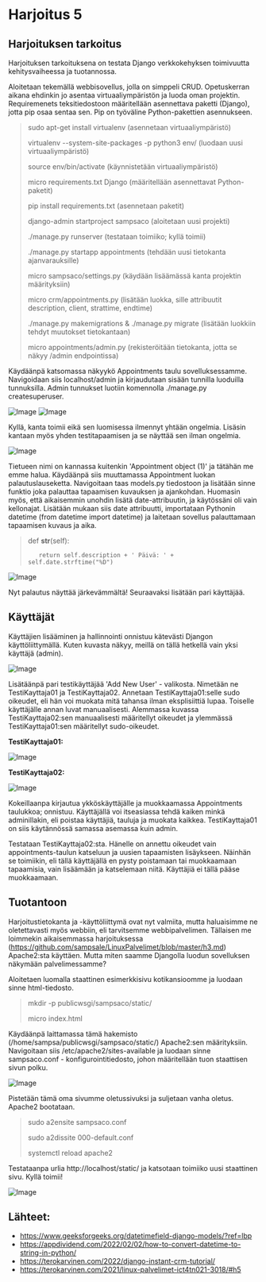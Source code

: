 # Harjoitus 5

## Harjoituksen tarkoitus

Harjoituksen tarkoituksena on testata Django verkkokehyksen toimivuutta kehitysvaiheessa ja tuotannossa.

Aloitetaan tekemällä webbisovellus, jolla on simppeli CRUD. Opetuskerran aikana ehdinkin jo asentaa virtuaaliympäristön ja luoda oman projektin. Requiremenets teksitiedostoon määritellään asennettava paketti (Django), jotta pip osaa sentaa sen. Pip on työväline Python-pakettien asennukseen.


>sudo apt-get install virtualenv (asennetaan virtuaaliympäristö)
>
>virtualenv --system-site-packages -p python3 env/ (luodaan uusi virtuaaliympäristö)
>
>source env/bin/activate (käynnistetään virtuaaliympäristö)
>
>micro requirements.txt Django (määritellään asennettavat Python-paketit)
>
>pip install requirements.txt (asennetaan paketit)
>
>django-admin startproject sampsaco (aloitetaan uusi projekti)
>
>./manage.py runserver (testataan toimiiko; kyllä toimii)
>
>./manage.py startapp appointments (tehdään uusi tietokanta ajanvarauksille)
>
>micro sampsaco/settings.py (käydään lisäämässä kanta projektin määrityksiin)
>
>micro crm/appointments.py (lisätään luokka, sille attribuutit description, client, strattime, endtime) 
>
>./manage.py makemigrations & ./manage.py migrate (lisätään luokkiin tehdyt muutokset tietokantaan)
>
>micro appointments/admin.py (rekisteröitään tietokanta, jotta se näkyy /admin endpointissa)

Käydäänpä katsomassa näkyykö Appointments taulu sovelluksessamme. Navigoidaan siis localhost/admin ja kirjaudutaan sisään tunnilla luoduilla tunnuksilla. Admin tunnukset luotiin komennolla ./manage.py createsuperuser. 

![Image](/django/appointments1.png "404")
![Image](/django/appointments2.png "404")

Kyllä, kanta toimii eikä sen luomisessa ilmennyt yhtään ongelmia. Lisäsin kantaan myös yhden testitapaamisen ja se näyttää sen ilman ongelmia.

![Image](/django/appointments3.png "404")

Tietueen nimi on kannassa kuitenkin 'Appointment object (1)' ja tätähän me emme halua. Käydäänpä siis muuttamassa Appointment luokan palautuslauseketta. Navigoitaan taas models.py tiedostoon ja lisätään sinne funktio joka palauttaa tapaamisen kuvauksen ja ajankohdan. Huomasin myös, että aikaisemmin unohdin lisätä date-attribuutin, ja käytössäni oli vain kellonajat. Lisätään mukaan siis date attribuutti, importataan Pythonin datetime (from datetime import datetime) ja laitetaan sovellus palauttamaan tapaamisen kuvaus ja aika.

>def __str__(self):
>
>        return self.description + ' Päivä: ' +  self.date.strftime("%D")

![Image](/django/appointments4.png "404")

Nyt palautus näyttää järkevämmältä! Seuraavaksi lisätään pari käyttäjää.

## Käyttäjät

Käyttäjien lisääminen ja hallinnointi onnistuu kätevästi Djangon käyttöliittymällä. Kuten kuvasta näkyy, meillä on tällä hetkellä vain yksi käyttäjä (admin).

![Image](/django/user1.png "404")

Lisätäänpä pari testikäyttäjää 'Add New User' - valikosta. Nimetään ne TestiKayttaja01 ja TestiKayttaja02. Annetaan TestiKayttaja01:selle sudo oikeudet, eli hän voi muokata mitä tahansa ilman eksplisiittiä lupaa. Toiselle käyttäjälle annan luvat manuaalisesti. Alemmassa kuvassa TestiKayttaja02:sen manuaalisesti määritellyt oikeudet ja ylemmässä TestiKayttaja01:sen määritellyt sudo-oikeudet.

**TestiKayttaja01:**

![Image](/django/user2.png "404")

**TestiKayttaja02:**

![Image](/django/user3.png "404")

Kokeillaanpa kirjautua ykköskäyttäjälle ja muokkaamassa Appointments taulukkoa; onnistuu. Käyttäjällä voi itseasiassa tehdä kaiken minkä adminillakin, eli poistaa käyttäjiä, tauluja ja muokata kaikkea. TestiKayttaja01 on siis käytännössä samassa asemassa kuin admin.

Testataan TestiKayttaja02:sta. Hänelle on annettu oikeudet vain appointments-taulun katseluun ja uusien tapaamisten lisäykseen. Näinhän se toimiikin, eli tällä käyttäjällä en pysty poistamaan tai muokkaamaan tapaamisia, vain lisäämään ja katselemaan niitä. Käyttäjiä ei tällä pääse muokkaamaan.

## Tuotantoon

Harjoitustietokanta ja -käyttöliittymä ovat nyt valmiita, mutta haluaisimme ne oletettavasti myös webbiin, eli tarvitsemme webbipalvelimen. Tällaisen me loimmekin aikaisemmassa harjoituksessa (https://github.com/sampsale/LinuxPalvelimet/blob/master/h3.md) Apache2:sta käyttäen. Mutta miten saamme Djangolla luodun sovelluksen näkymään palvelimessamme? 

Aloitetaen luomalla staattinen esimerkkisivu kotikansioomme ja luodaan sinne html-tiedosto.

>mkdir -p publicwsgi/sampsaco/static/
>
>micro index.html

Käydäänpä laittamassa tämä hakemisto (/home/sampsa/publicwsgi/sampsaco/static/) Apache2:sen määrityksiin. Navigoitaan siis /etc/apache2/sites-available ja luodaan sinne sampsaco.conf - konfigurointitiedosto, johon määritellään tuon staattisen sivun polku. 

![Image](/django/sampsaconf.png "404")

Pistetään tämä oma sivumme oletussivuksi ja suljetaan vanha oletus. Apache2 bootataan.

>sudo a2ensite sampsaco.conf
>
>sudo a2dissite 000-default.conf 
>
>systemctl reload apache2

Testataanpa urlia http://localhost/static/ ja katsotaan toimiiko uusi staattinen sivu. Kyllä toimii!

![Image](/django/testisivu.png "404")


## Lähteet:
* https://www.geeksforgeeks.org/datetimefield-django-models/?ref=lbp
* https://appdividend.com/2022/02/02/how-to-convert-datetime-to-string-in-python/
* https://terokarvinen.com/2022/django-instant-crm-tutorial/
* https://terokarvinen.com/2021/linux-palvelimet-ict4tn021-3018/#h5